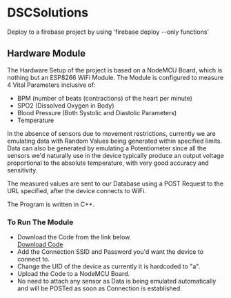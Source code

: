 # DSCSolutions
 
Deploy to a firebase project by using 'firebase deploy --only functions'

## Hardware Module

The Hardware Setup of the project is based on a NodeMCU Board, which is nothing but an ESP8266 WiFi Module. The Module is configured to measure 4 Vital Parameters inclusive of:

- BPM (number of beats (contractions) of the heart per minute)
- SPO2 (Dissolved Oxygen in Body)
- Blood Pressure (Both Systolic and Diastolic Parameters)
- Temperature

In the absence of sensors due to movement restrictions, currently we are emulating data with Random Values being generated within specified limits. Data can also be generated by emulating a Potentiometer since all the sensors we'd naturally use in the device typically produce an output voltage proportional to the absolute temperature, with very good accuracy and sensitivity. 

The measured values are sent to our Database using a POST Request to the URL specified, after the device connects to WiFi.

The Program is written in C++.

### To Run The Module

- Download the Code from the link below.   
[Download Code](NodeMCU/NodeMCU.ino)
- Add the Connection SSID and Password you'd want the device to connect to.
- Change the UID of the device as currently it is hardcoded to "a".
- Upload the Code to a NodeMCU Board.
- No need to attach any sensor as Data is being emulated automatically and will be POSTed as soon as Connection is established.
